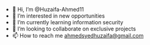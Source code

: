 - 👋 Hi, I’m @Huzaifa-Ahmed11
- 👀 I’m interested in new opportunities
- 🌱 I’m currently learning information security
- 💞️ I’m looking to collaborate on exclusive projects
- 📫 How to reach me ahmedsyedhuzaifa@gmail.com


<!---
Huzaifa-Ahmed11/Huzaifa-Ahmed11 is a ✨ special ✨ repository because its `README.md` (this file) appears on your GitHub profile.
You can click the Preview link to take a look at your changes.
--->
